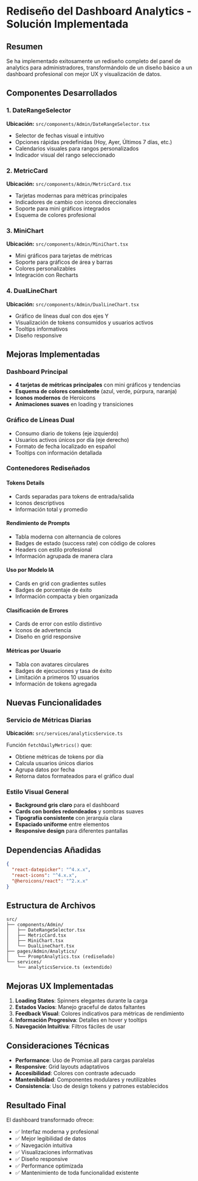 # Rediseño del Dashboard Analytics - Solución Implementada

## Resumen

Se ha implementado exitosamente un rediseño completo del panel de analytics para administradores, transformándolo de un diseño básico a un dashboard profesional con mejor UX y visualización de datos.

## Componentes Desarrollados

### 1. DateRangeSelector
**Ubicación:** `src/components/Admin/DateRangeSelector.tsx`

- Selector de fechas visual e intuitivo
- Opciones rápidas predefinidas (Hoy, Ayer, Últimos 7 días, etc.)
- Calendarios visuales para rangos personalizados
- Indicador visual del rango seleccionado

### 2. MetricCard
**Ubicación:** `src/components/Admin/MetricCard.tsx`

- Tarjetas modernas para métricas principales
- Indicadores de cambio con iconos direccionales
- Soporte para mini gráficos integrados
- Esquema de colores profesional

### 3. MiniChart
**Ubicación:** `src/components/Admin/MiniChart.tsx`

- Mini gráficos para tarjetas de métricas
- Soporte para gráficos de área y barras
- Colores personalizables
- Integración con Recharts

### 4. DualLineChart
**Ubicación:** `src/components/Admin/DualLineChart.tsx`

- Gráfico de líneas dual con dos ejes Y
- Visualización de tokens consumidos y usuarios activos
- Tooltips informativos
- Diseño responsive

## Mejoras Implementadas

### Dashboard Principal
- **4 tarjetas de métricas principales** con mini gráficos y tendencias
- **Esquema de colores consistente** (azul, verde, púrpura, naranja)
- **Iconos modernos** de Heroicons
- **Animaciones suaves** en loading y transiciones

### Gráfico de Líneas Dual
- Consumo diario de tokens (eje izquierdo)
- Usuarios activos únicos por día (eje derecho)
- Formato de fecha localizado en español
- Tooltips con información detallada

### Contenedores Rediseñados

#### Tokens Details
- Cards separadas para tokens de entrada/salida
- Iconos descriptivos
- Información total y promedio

#### Rendimiento de Prompts
- Tabla moderna con alternancia de colores
- Badges de estado (success rate) con código de colores
- Headers con estilo profesional
- Información agrupada de manera clara

#### Uso por Modelo IA
- Cards en grid con gradientes sutiles
- Badges de porcentaje de éxito
- Información compacta y bien organizada

#### Clasificación de Errores
- Cards de error con estilo distintivo
- Iconos de advertencia
- Diseño en grid responsive

#### Métricas por Usuario
- Tabla con avatares circulares
- Badges de ejecuciones y tasa de éxito
- Limitación a primeros 10 usuarios
- Información de tokens agregada

## Nuevas Funcionalidades

### Servicio de Métricas Diarias
**Ubicación:** `src/services/analyticsService.ts`

Función `fetchDailyMetrics()` que:
- Obtiene métricas de tokens por día
- Calcula usuarios únicos diarios
- Agrupa datos por fecha
- Retorna datos formateados para el gráfico dual

### Estilo Visual General
- **Background gris claro** para el dashboard
- **Cards con bordes redondeados** y sombras suaves
- **Tipografía consistente** con jerarquía clara
- **Espaciado uniforme** entre elementos
- **Responsive design** para diferentes pantallas

## Dependencias Añadidas

```json
{
  "react-datepicker": "^4.x.x",
  "react-icons": "^4.x.x", 
  "@heroicons/react": "^2.x.x"
}
```

## Estructura de Archivos

```
src/
├── components/Admin/
│   ├── DateRangeSelector.tsx
│   ├── MetricCard.tsx
│   ├── MiniChart.tsx
│   └── DualLineChart.tsx
├── pages/Admin/Analytics/
│   └── PromptAnalytics.tsx (rediseñado)
└── services/
    └── analyticsService.ts (extendido)
```

## Mejoras UX Implementadas

1. **Loading States**: Spinners elegantes durante la carga
2. **Estados Vacíos**: Manejo graceful de datos faltantes
3. **Feedback Visual**: Colores indicativos para métricas de rendimiento
4. **Información Progresiva**: Detalles en hover y tooltips
5. **Navegación Intuitiva**: Filtros fáciles de usar

## Consideraciones Técnicas

- **Performance**: Uso de Promise.all para cargas paralelas
- **Responsive**: Grid layouts adaptativos
- **Accesibilidad**: Colores con contraste adecuado
- **Mantenibilidad**: Componentes modulares y reutilizables
- **Consistencia**: Uso de design tokens y patrones establecidos

## Resultado Final

El dashboard transformado ofrece:
- ✅ Interfaz moderna y profesional
- ✅ Mejor legibilidad de datos
- ✅ Navegación intuitiva
- ✅ Visualizaciones informativas
- ✅ Diseño responsive
- ✅ Performance optimizada
- ✅ Mantenimiento de toda funcionalidad existente